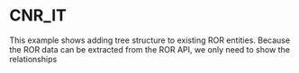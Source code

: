 # CNR_IT

This example shows adding tree structure to existing ROR
entities. Because the ROR data can be extracted from the ROR API, we only need
to show the relationships
